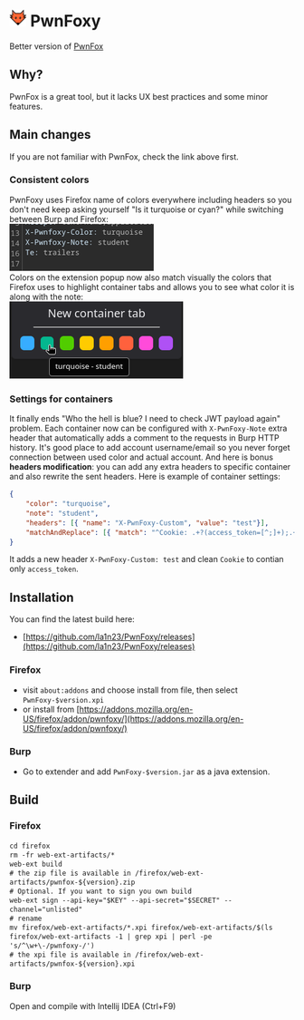 # <img src="/firefox/icons/icon.svg" width=30> PwnFoxy

Better version of [PwnFox](https://github.com/yeswehack/PwnFox)

## Why?
PwnFox is a great tool, but it lacks UX best practices and some minor features.

## Main changes

If you are not familiar with PwnFox, check the link above first.

### Consistent colors

PwnFoxy uses Firefox name of colors everywhere including headers so you don't need keep asking yourself "Is it turquoise or cyan?" while switching between Burp and Firefox: \
![burp](/screenshots/burp.png) \
Colors on the extension popup now also match visually the colors that Firefox uses to highlight container tabs and allows you to see what color it is along with the note:\
![containers](/screenshots/containers.png)

### Settings for containers

It finally ends "Who the hell is blue? I need to check JWT payload again" problem. Each container now can be configured with `X-PwnFoxy-Note` extra header that automatically adds a comment to the requests in Burp HTTP history. It's good place to add account username/email so you never forget connection between used color and actual account.
And here is bonus **headers modification**: you can add any extra headers to specific container and also rewrite the sent headers. Here is example of container settings:
```json
{ 
    "color": "turquoise", 
    "note": "student", 
    "headers": [{ "name": "X-PwnFoxy-Custom", "value": "test"}], 
    "matchAndReplace": [{ "match": "^Cookie: .+?(access_token=[^;]+);.+$", "replace": "Cookie: $1;" }], 
}
```
It adds a new header `X-PwnFoxy-Custom: test` and clean `Cookie` to contian only `access_token`.

## Installation

You can find the latest build here:
* [https://github.com/la1n23/PwnFoxy/releases](https://github.com/la1n23/PwnFoxy/releases)

### Firefox
 - visit `about:addons` and choose install from file, then select `PwnFoxy-$version.xpi`
 - or install from 
[https://addons.mozilla.org/en-US/firefox/addon/pwnfoxy/](https://addons.mozilla.org/en-US/firefox/addon/pwnfoxy/)

### Burp
- Go to extender and add `PwnFoxy-$version.jar` as a java extension.

## Build

### Firefox

```shell
cd firefox
rm -fr web-ext-artifacts/*
web-ext build
# the zip file is available in /firefox/web-ext-artifacts/pwnfox-${version}.zip
# Optional. If you want to sign you own build
web-ext sign --api-key="$KEY" --api-secret="$SECRET" --channel="unlisted"
# rename
mv firefox/web-ext-artifacts/*.xpi firefox/web-ext-artifacts/$(ls firefox/web-ext-artifacts -1 | grep xpi | perl -pe 's/^\w+\-/pwnfoxy-/')
# the xpi file is available in /firefox/web-ext-artifacts/pwnfox-${version}.xpi

```
### Burp

Open and compile with Intellij IDEA (Ctrl+F9)

